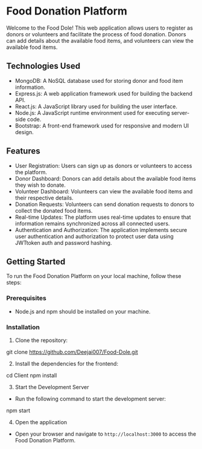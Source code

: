 # Food Donation Platform

Welcome to the Food Dole! This web application allows users to register as donors or volunteers and facilitate the process of food donation. Donors can add details about the available food items, and volunteers can view the available food items.

## Technologies Used

- MongoDB: A NoSQL database used for storing donor and food item information.
- Express.js: A web application framework used for building the backend API.
- React.js: A JavaScript library used for building the user interface.
- Node.js: A JavaScript runtime environment used for executing server-side code.
- Bootstrap: A front-end framework used for responsive and modern UI design.

## Features

- User Registration: Users can sign up as donors or volunteers to access the platform.
- Donor Dashboard: Donors can add details about the available food items they wish to donate.
- Volunteer Dashboard: Volunteers can view the available food items and their respective details.
- Donation Requests: Volunteers can send donation requests to donors to collect the donated food items.
- Real-time Updates: The platform uses real-time updates to ensure that information remains synchronized across all connected users.
- Authentication and Authorization: The application implements secure user authentication and authorization to protect user data using JWTtoken auth and password hashing.

## Getting Started

To run the Food Donation Platform on your local machine, follow these steps:

### Prerequisites

- Node.js and npm should be installed on your machine.

### Installation

1. Clone the repository:

git clone https://github.com/Deejai007/Food-Dole.git

2. Install the dependencies for the frontend:

cd Client
npm install

3. Start the Development Server

- Run the following command to start the development server:

npm start

4. Open the application

- Open your browser and navigate to `http://localhost:3000` to access the Food Donation Platform.
